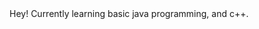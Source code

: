 <!DOCTYPE html>
<html>
  
  <head>
   Hey!
  </head>

  <break>
  
  <body>
    Currently learning basic java programming, and c++.

  <break>
    
  </body>
    
 </html>
